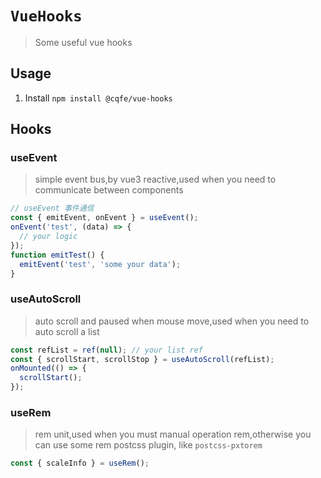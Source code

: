 # `VueHooks`

> Some useful vue hooks

## Usage

1. Install `npm install @cqfe/vue-hooks`

## Hooks

### useEvent

> simple event bus,by vue3 reactive,used when you need to communicate between components

```js
// useEvent 事件通信
const { emitEvent, onEvent } = useEvent();
onEvent('test', (data) => {
  // your logic
});
function emitTest() {
  emitEvent('test', 'some your data');
}
```

### useAutoScroll

> auto scroll and paused when mouse move,used when you need to auto scroll a list

```js
const refList = ref(null); // your list ref
const { scrollStart, scrollStop } = useAutoScroll(refList);
onMounted(() => {
  scrollStart();
});
```

### useRem

> rem unit,used when you must manual operation rem,otherwise you can use some rem postcss plugin, like `postcss-pxtorem`

```js
const { scaleInfo } = useRem();
```
